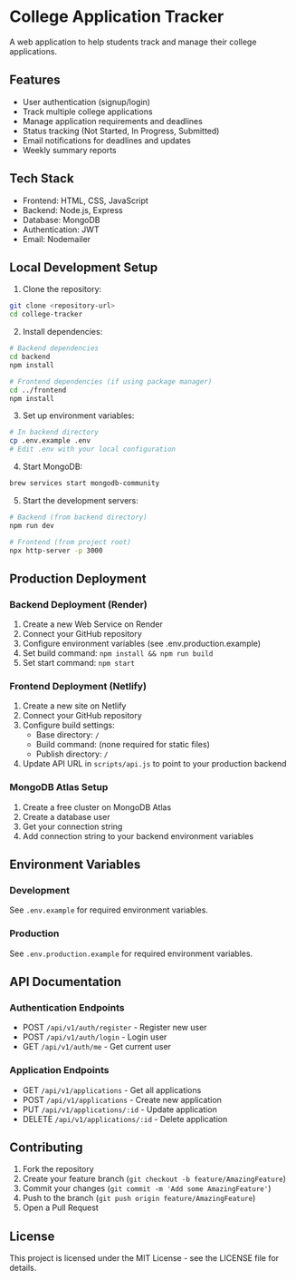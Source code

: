 # College Application Tracker

A web application to help students track and manage their college applications.

## Features

- User authentication (signup/login)
- Track multiple college applications
- Manage application requirements and deadlines
- Status tracking (Not Started, In Progress, Submitted)
- Email notifications for deadlines and updates
- Weekly summary reports

## Tech Stack

- Frontend: HTML, CSS, JavaScript
- Backend: Node.js, Express
- Database: MongoDB
- Authentication: JWT
- Email: Nodemailer

## Local Development Setup

1. Clone the repository:
```bash
git clone <repository-url>
cd college-tracker
```

2. Install dependencies:
```bash
# Backend dependencies
cd backend
npm install

# Frontend dependencies (if using package manager)
cd ../frontend
npm install
```

3. Set up environment variables:
```bash
# In backend directory
cp .env.example .env
# Edit .env with your local configuration
```

4. Start MongoDB:
```bash
brew services start mongodb-community
```

5. Start the development servers:
```bash
# Backend (from backend directory)
npm run dev

# Frontend (from project root)
npx http-server -p 3000
```

## Production Deployment

### Backend Deployment (Render)

1. Create a new Web Service on Render
2. Connect your GitHub repository
3. Configure environment variables (see .env.production.example)
4. Set build command: `npm install && npm run build`
5. Set start command: `npm start`

### Frontend Deployment (Netlify)

1. Create a new site on Netlify
2. Connect your GitHub repository
3. Configure build settings:
   - Base directory: `/`
   - Build command: (none required for static files)
   - Publish directory: `/`
4. Update API URL in `scripts/api.js` to point to your production backend

### MongoDB Atlas Setup

1. Create a free cluster on MongoDB Atlas
2. Create a database user
3. Get your connection string
4. Add connection string to your backend environment variables

## Environment Variables

### Development
See `.env.example` for required environment variables.

### Production
See `.env.production.example` for required environment variables.

## API Documentation

### Authentication Endpoints
- POST `/api/v1/auth/register` - Register new user
- POST `/api/v1/auth/login` - Login user
- GET `/api/v1/auth/me` - Get current user

### Application Endpoints
- GET `/api/v1/applications` - Get all applications
- POST `/api/v1/applications` - Create new application
- PUT `/api/v1/applications/:id` - Update application
- DELETE `/api/v1/applications/:id` - Delete application

## Contributing

1. Fork the repository
2. Create your feature branch (`git checkout -b feature/AmazingFeature`)
3. Commit your changes (`git commit -m 'Add some AmazingFeature'`)
4. Push to the branch (`git push origin feature/AmazingFeature`)
5. Open a Pull Request

## License

This project is licensed under the MIT License - see the LICENSE file for details.
